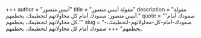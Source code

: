 +++
author = "أنيس منصور"
title = "مقولة أنيس منصور"
description = "مقولة أنيس منصور: صمودك أمام كل محاولاتهم لتحطيمك، يحطمهم."
quote = '''صمودك أمام كل محاولاتهم لتحطيمك، يحطمهم.'''
slug = "صمودك-أمام-كل-محاولاتهم-لتحطيمك،-يحطمهم"
+++
صمودك أمام كل محاولاتهم لتحطيمك، يحطمهم.

